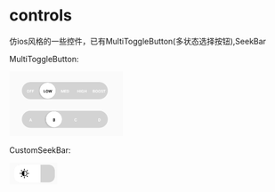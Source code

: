 # controls
仿ios风格的一些控件，已有MultiToggleButton(多状态选择按钮),SeekBar

MultiToggleButton:

![Alt text](https://github.com/sszhangpengfei/controls/blob/master/app/src/main/res/mipmap-xhdpi/a.png)

CustomSeekBar:

![Alt text](https://github.com/sszhangpengfei/controls/blob/master/app/src/main/res/mipmap-xhdpi/b.png)

